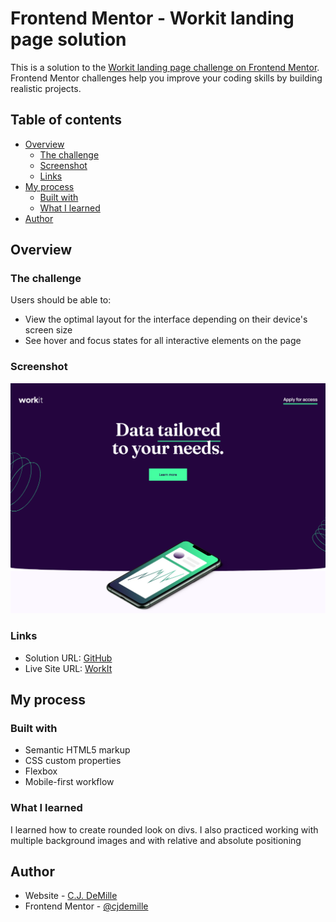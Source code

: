 # Frontend Mentor - Workit landing page solution

This is a solution to the [Workit landing page challenge on Frontend Mentor](https://www.frontendmentor.io/challenges/workit-landing-page-2fYnyle5lu). Frontend Mentor challenges help you improve your coding skills by building realistic projects. 

## Table of contents

- [Overview](#overview)
  - [The challenge](#the-challenge)
  - [Screenshot](#screenshot)
  - [Links](#links)
- [My process](#my-process)
  - [Built with](#built-with)
  - [What I learned](#what-i-learned)
- [Author](#author)

## Overview

### The challenge

Users should be able to:

- View the optimal layout for the interface depending on their device's screen size
- See hover and focus states for all interactive elements on the page

### Screenshot

![](./Screenshot.png)

### Links

- Solution URL: [GitHub](https://github.com/cjdemille/workit-landing-page)
- Live Site URL: [WorkIt](https://cjdemille.github.io/workit-landing-page/)

## My process

### Built with

- Semantic HTML5 markup
- CSS custom properties
- Flexbox
- Mobile-first workflow

### What I learned

I learned how to create rounded look on divs. 
I also practiced working with multiple background images and with relative and absolute positioning 


## Author

- Website - [C.J. DeMille](https://www.cjdemille.io)
- Frontend Mentor - [@cjdemille](https://www.frontendmentor.io/profile/cjdemille)

